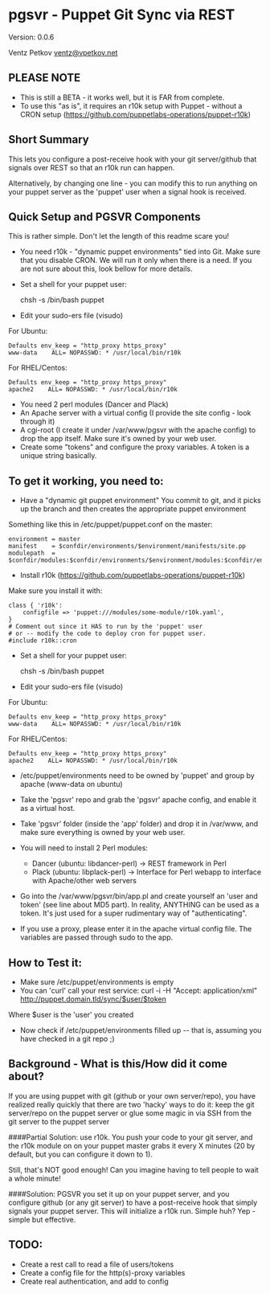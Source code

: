 pgsvr - Puppet Git Sync via REST
================================
Version: 0.0.6

Ventz Petkov
ventz@vpetkov.net


PLEASE NOTE
-----------
* This is still a BETA - it works well, but it is FAR from complete.
* To use this "as is", it requires an r10k setup with Puppet - without a CRON setup (https://github.com/puppetlabs-operations/puppet-r10k)


Short Summary
-------------
This lets you configure a post-receive hook with your
git server/github that signals over REST so that an r10k run can
happen.

Alternatively, by changing one line - you can modify this to run
anything on your puppet server as the 'puppet' user when a signal hook
is received.


Quick Setup and PGSVR Components
--------------------------------
This is rather simple. Don't let the length of this readme scare you!

* You need r10k - "dynamic puppet environments" tied into Git. Make sure that you disable CRON. We will run it only when there is a need. If you are not sure about this, look bellow for more details.

* Set a shell for your puppet user:

    chsh -s /bin/bash puppet

* Edit your sudo-ers file (visudo)

For Ubuntu:

    Defaults env_keep = "http_proxy https_proxy"
    www-data    ALL= NOPASSWD: * /usr/local/bin/r10k

For RHEL/Centos:

    Defaults env_keep = "http_proxy https_proxy"
    apache2    ALL= NOPASSWD: * /usr/local/bin/r10k

* You need 2 perl modules (Dancer and Plack)
* An Apache server with a virtual config (I provide the site config - look through it)
* A cgi-root (I create it under /var/www/pgsvr with the apache config) to drop the app itself. Make sure it's owned by your web user.
* Create some "tokens" and configure the proxy variables. A token is a
unique string basically.


To get it working, you need to:
-------------------------------
* Have a "dynamic git puppet environment"
You commit to git, and it picks up the branch and then creates the
appropriate puppet environment

Something like this in /etc/puppet/puppet.conf on the master:

    environment = master
    manifest    = $confdir/environments/$environment/manifests/site.pp
    modulepath  = $confdir/modules:$confdir/environments/$environment/modules:$confdir/environments/$environment/dist:$confdir/environments/$environment/site

* Install r10k (https://github.com/puppetlabs-operations/puppet-r10k)

Make sure you install it with:

    class { 'r10k':
        configfile => 'puppet:///modules/some-module/r10k.yaml',
    }
    # Comment out since it HAS to run by the 'puppet' user
    # or -- modify the code to deploy cron for puppet user.
    #include r10k::cron

* Set a shell for your puppet user:

    chsh -s /bin/bash puppet


* Edit your sudo-ers file (visudo)

For Ubuntu:

    Defaults env_keep = "http_proxy https_proxy"
    www-data    ALL= NOPASSWD: * /usr/local/bin/r10k

For RHEL/Centos:

    Defaults env_keep = "http_proxy https_proxy"
    apache2    ALL= NOPASSWD: * /usr/local/bin/r10k

* /etc/puppet/environments need to be owned by 'puppet' and group by apache (www-data on ubuntu)

* Take the 'pgsvr' repo and grab the 'pgsvr' apache config, and
enable it as a virtual host.

* Take 'pgsvr' folder (inside the 'app' folder) and drop it in /var/www, and make sure everything is owned by your web user.

* You will need to install 2 Perl modules:
    * Dancer (ubuntu: libdancer-perl) -> REST framework in Perl
    * Plack (ubuntu: libplack-perl) -> Interface for Perl webapp to interface with Apache/other web servers

* Go into the /var/www/pgsvr/bin/app.pl and create yourself an 'user
and token' (see line about MD5 part). In reality, ANYTHING can be used
as a token. It's just used for a super rudimentary way of
"authenticating".

* If you use a proxy, please enter it in the apache virtual config file. The variables are passed through sudo to the app.


How to Test it:
---------------
* Make sure /etc/puppet/environments is empty
* You can 'curl' call your rest service: curl -i -H "Accept:
application/xml" http://puppet.domain.tld/sync/$user/$token

Where $user is the 'user' you created

* Now check if /etc/puppet/environments filled up -- that is, assuming you have checked in a git repo ;)


Background - What is this/How did it come about?
------------------------------------------------
If you are using puppet with git (github or your own server/repo), you
have realized really quickly that there are two 'hacky' ways to do it:
keep the git server/repo on the puppet server or glue some magic in
via SSH from the git server to the puppet server

####Partial Solution:
use r10k. You push your code to your git server, and the
r10k module on on your puppet master grabs it every X minutes (20 by
default, but you can configure it down to 1).

Still, that's NOT good enough! Can you imagine having to tell people
to wait a whole minute!

####Solution: PGSVR
you set it up on your puppet server, and you configure github (or any
git server) to have a post-receive hook that simply signals your
puppet server. This will initialize a r10k run.  Simple huh? Yep -
simple but effective.



TODO:
-----
* Create a rest call to read a file of users/tokens
* Create a config file for the http(s)-proxy variables
* Create real authentication, and add to config

